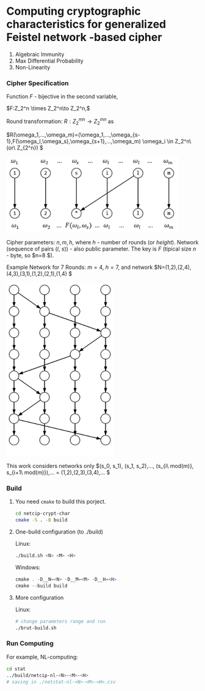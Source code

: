 
# Computing cryptographic characteristics for generalized Feistel network -based cipher

1. Algebraic Immunity
2. Max Differential Probability
3. Non-Linearity

### Cipher Specification

Function $F$ - bijective in the second variable,

$F:Z_2^n \times Z_2^n\to Z_2^n,\$

Round transformation: $R:Z_2^{mn} \to Z_2^{mn}$ as

$R(\omega_1,...,\omega_m)=(\omega_1,...,\omega_{s-1},F(\omega_l,\omega_s),\omega_{s+1},...,\omega_m)  \omega_i \in Z_2^n\ (or\ Z_{2^n}) $ 

<img src="img/round.png" alt="round" style="zoom:85%;" />

Cipher parameters: $n, m, h$, where $h$ - number of rounds (or *height*). 
Network (sequence of pairs ($l$, $s$)) - also public parameter. The key is $F$ (tipical size $n$ - byte, so $n=8 $).

Example Network for 7 Rounds: $m=4,\ h=7$, and network $N=(1,2),(2,4),(4,3),(3,1),(1,2),(2,1),(1,4) $

<img src="img/example.png" alt="example" style="zoom:80%;" />

This work considers networks only $(s_0, s_1), (s_1, s_2),..., (s_{i\ mod(m)}, s_{i+1\ mod(m)}),... = (1,2),(2,3),(3,4),... $

### Build

1. You need `cmake` to build this porject.

   ```bash
   cd netcip-crypt-char
   cmake -S . -B build
   ```

2. One-build configuration (to ./build)

   Linux:
   ```bash
   ./build.sh <N> <M> <H>
   ```
   Windows:
   ```powershell
   cmake . -D__N=<N> -D__M=<M> -D__H=<H>
   cmake --build build
   ``` 

4. More configuration

   Linux:
   ```bash
   # change parameters range and run
   ./brut-build.sh
   ```

### Run Computing

For example, NL-computing:
```bash
cd stat
../build/netcip-nl-<N>-<M>-<H>
# saving in ./netstat-nl-<N>-<M>-<H>.csv
```
